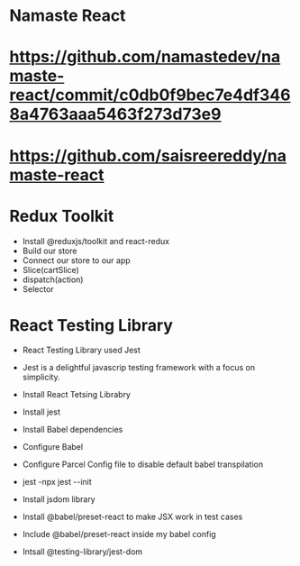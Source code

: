 # Namaste React
# https://github.com/namastedev/namaste-react/commit/c0db0f9bec7e4df3468a4763aaa5463f273d73e9
# https://github.com/saisreereddy/namaste-react

# Redux Toolkit
- Install @reduxjs/toolkit and react-redux
- Build our store
- Connect our store to our app
- Slice(cartSlice)
- dispatch(action)
- Selector


# React Testing Library

- React Testing Library used Jest

- Jest is a delightful javascrip testing framework with a focus on simplicity.

- Install React Tetsing Librabry

- Install jest

- Install Babel dependencies

- Configure Babel

- Configure Parcel Config file to disable default babel transpilation

- jest -npx jest --init

- Install jsdom library

- Install @babel/preset-react to make JSX work in test cases

- Include @babel/preset-react inside my babel config

- Intsall @testing-library/jest-dom
